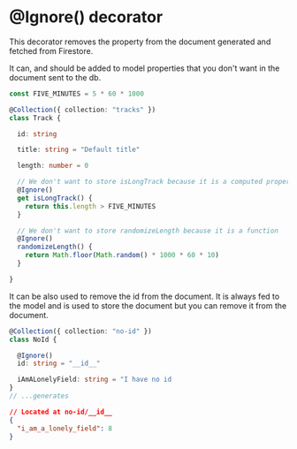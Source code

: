 # @Ignore() decorator

This decorator removes the property from the document generated and fetched from Firestore.

It can, and should be added to model properties that you don't want in the document sent to the db.

```ts
const FIVE_MINUTES = 5 * 60 * 1000

@Collection({ collection: "tracks" })
class Track {

  id: string

  title: string = "Default title"

  length: number = 0

  // We don't want to store isLongTrack because it is a computed property
  @Ignore()
  get isLongTrack() {
    return this.length > FIVE_MINUTES
  }

  // We don't want to store randomizeLength because it is a function
  @Ignore()
  randomizeLength() {
    return Math.floor(Math.random() * 1000 * 60 * 10)
  }

}
```

It can be also used to remove the id from the document. It is always fed to the model and is used to store the document but you can remove it from the document.

```ts
@Collection({ collection: "no-id" })
class NoId {

  @Ignore()
  id: string = "__id__"

  iAmALonelyField: string = "I have no id
}
// ...generates
```
```json
// Located at no-id/__id__
{
  "i_am_a_lonely_field": 8
}
```